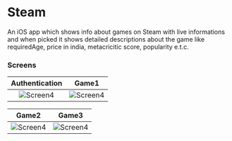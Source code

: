 # Steam
An iOS app which shows info about games on Steam with live informations and when picked it shows detailed descriptions about the game like requiredAge, price in india, metacricitic score, popularity e.t.c.

### Screens
Authentication            |  Game1
:-------------------------:|:-------------------------:
![Screen4](../master/Steam/screen/4.png)  |  ![Screen4](../master/Steam/screen/1.png)

Game2            |  Game3
:-------------------------:|:-------------------------:
![Screen4](../master/Steam/screen/2.png)  |  ![Screen4](../master/Steam/screen/3.png)
